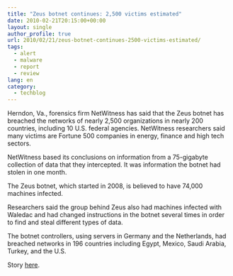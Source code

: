 ```yaml
---
title: "Zeus botnet continues: 2,500 victims estimated"
date: 2010-02-21T20:15:00+00:00
layout: single
author_profile: true
url: 2010/02/21/zeus-botnet-continues-2500-victims-estimated/
tags:
  - alert
  - malware
  - report
  - review
lang: en
category: 
  - techblog
---
```

Herndon, Va., forensics firm NetWitness has said that the Zeus botnet has breached the networks of nearly 2,500 organizations in nearly 200 countries, including 10 U.S. federal agencies. NetWitness researchers said many victims are Fortune 500 companies in energy, finance and high tech sectors.

NetWitness based its conclusions on information from a 75-gigabyte collection of data that they intercepted. It was information the botnet had stolen in one month.

The Zeus botnet, which started in 2008, is believed to have 74,000 machines infected.

Researchers said the group behind Zeus also had machines infected with Waledac and had changed instructions in the botnet several times in order to find and steal different types of data.

The botnet controllers, using servers in Germany and the Netherlands, had breached networks in 196 countries including Egypt, Mexico, Saudi Arabia, Turkey, and the U.S.

Story [here](http://www.theregister.co.uk/2010/02/18/massive_hack_attack/).